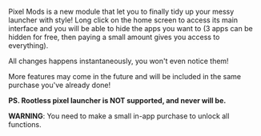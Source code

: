 Pixel Mods is a new module that let you to finally tidy up your messy launcher with style! Long click on the home screen to access its main interface and you will be able to hide the apps you want to (3 apps can be hidden for free, then paying a small amount gives you access to everything).

All changes happens instantaneously, you won't even notice them!

More features may come in the future and will be included in the same purchase you've already done!

**PS. Rootless pixel launcher is NOT supported, and never will be.**

**WARNING**: You need to make a small in-app purchase to unlock all functions.
